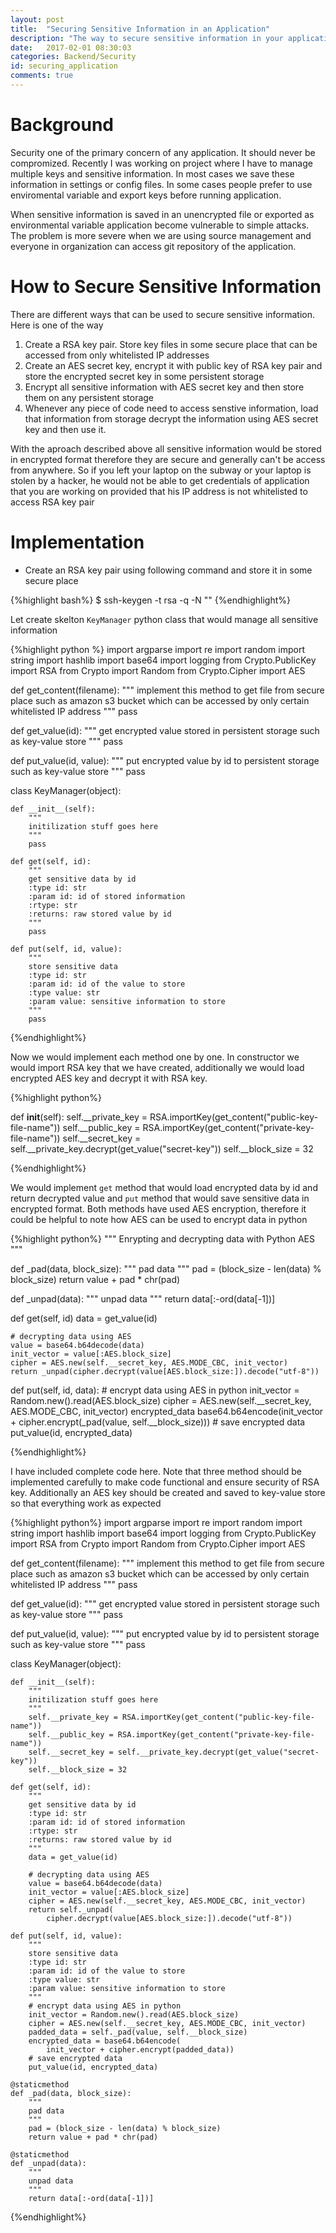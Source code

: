 ```yaml
---
layout: post
title:  "Securing Sensitive Information in an Application"
description: "The way to secure sensitive information in your application"
date:   2017-02-01 08:30:03
categories: Backend/Security
id: securing_application
comments: true
---
```


# Background

Security one of the primary concern of any application. It should never be compromized. Recently I was working on project where I have to manage multiple keys and sensitive information. In most cases we save these information in settings or config files. In some cases people prefer to use enviromental variable and export keys before running application. 

When sensitive information is saved in an unencrypted file or exported as environmental variable application become vulnerable to simple attacks. The problem is more severe when we are using source management and everyone in organization can access git repository of the application.

# How to Secure Sensitive Information

There are different ways that can be used to secure sensitive information. Here is one of the way

1. Create a RSA key pair. Store key files in some secure place that can be accessed from only whitelisted IP addresses
2. Create an AES secret key, encrypt it with public key of RSA key pair and store the encrypted secret key in some persistent storage
3. Encrypt all sensitive information with AES secret key and then store them on any persistent storage
4. Whenever any piece of code need to access senstive information, load that information from storage decrypt the information using AES secret key and then use it.

With the aproach described above all sensitive information would be stored in encrypted format therefore they are secure and generally can't be access from anywhere. So if you left your laptop on the subway or your laptop is stolen by a hacker, he would not be able to get credentials of application that you are working on provided that his IP address is not whitelisted to access RSA key pair

# Implementation

* Create an RSA key pair using following command and store it in some secure place

{%highlight bash%}
$ ssh-keygen -t rsa -q -N ""
{%endhighlight%}

Let create skelton ```KeyManager``` python class that would manage all sensitive information

{%highlight python %}
import argparse
import re
import random
import string
import hashlib
import base64
import logging
from Crypto.PublicKey import RSA
from Crypto import Random
from Crypto.Cipher import AES

def get_content(filename):
    """
    implement this method to get file from secure place
    such as amazon s3 bucket which can be accessed by only
    certain whitelisted IP address
    """
    pass

def get_value(id):
    """
    get encrypted value stored in persistent storage such as
    key-value store
    """
    pass

def put_value(id, value):
    """
    put encrypted value by id to persistent storage such as 
    key-value store
    """
    pass

class KeyManager(object):

    def __init__(self):
        """
        initilization stuff goes here
        """
        pass

    def get(self, id):
        """
        get sensitive data by id
        :type id: str
        :param id: id of stored information
        :rtype: str
        :returns: raw stored value by id
        """
        pass

    def put(self, id, value):
        """
        store sensitive data
        :type id: str
        :param id: id of the value to store
        :type value: str
        :param value: sensitive information to store
        """
        pass

{%endhighlight%}

Now we would implement each method one by one. In constructor we would import RSA key that we have created, additionally we would load encrypted AES key and decrypt it with RSA key.

{%highlight python%}

def __init__(self):
    self.__private_key = RSA.importKey(get_content("public-key-file-name"))
    self.__public_key = RSA.importKey(get_content("private-key-file-name"))
    self.__secret_key = self.__private_key.decrypt(get_value("secret-key"))
    self.__block_size = 32

{%endhighlight%}

We would implement ```get``` method that would load encrypted data by id and return decrypted value and ```put``` method that would save sensitive data in encrypted format. Both methods have used AES encryption, therefore it could be helpful to note how AES can be used to encrypt data in python

{%highlight python%}
"""
Enrypting and decrypting data with Python AES
"""

def _pad(data, block_size):
    """
    pad data
    """
    pad = (block_size - len(data) % block_size)
    return value + pad * chr(pad)

def _unpad(data):
    """
    unpad data
    """
    return data[:-ord(data[-1])]

def get(self, id)
    data = get_value(id)

    # decrypting data using AES
    value = base64.b64decode(data)
    init_vector = value[:AES.block_size]
    cipher = AES.new(self.__secret_key, AES.MODE_CBC, init_vector)
    return _unpad(cipher.decrypt(value[AES.block_size:]).decode("utf-8"))

def put(self, id, data):
    # encrypt data using AES in python
    init_vector = Random.new().read(AES.block_size)
    cipher = AES.new(self.__secret_key, AES.MODE_CBC, init_vector)
    encrypted_data base64.b64encode(init_vector + cipher.encrypt(_pad(value, self.__block_size)))
    # save encrypted data
    put_value(id, encrypted_data)

{%endhighlight%}

I have included complete code here. Note that three method should be implemented carefully to make code functional and ensure security of RSA key. Additionally an AES key should be created and saved to key-value store so that everything work as expected

{%highlight python%}
import argparse
import re
import random
import string
import hashlib
import base64
import logging
from Crypto.PublicKey import RSA
from Crypto import Random
from Crypto.Cipher import AES

def get_content(filename):
    """
    implement this method to get file from secure place
    such as amazon s3 bucket which can be accessed by only
    certain whitelisted IP address
    """
    pass

def get_value(id):
    """
    get encrypted value stored in persistent storage such as
    key-value store
    """
    pass

def put_value(id, value):
    """
    put encrypted value by id to persistent storage such as 
    key-value store
    """
    pass

class KeyManager(object):

    def __init__(self):
        """
        initilization stuff goes here
        """
        self.__private_key = RSA.importKey(get_content("public-key-file-name"))
        self.__public_key = RSA.importKey(get_content("private-key-file-name"))
        self.__secret_key = self.__private_key.decrypt(get_value("secret-key"))
        self.__block_size = 32

    def get(self, id):
        """
        get sensitive data by id
        :type id: str
        :param id: id of stored information
        :rtype: str
        :returns: raw stored value by id
        """
        data = get_value(id)

        # decrypting data using AES
        value = base64.b64decode(data)
        init_vector = value[:AES.block_size]
        cipher = AES.new(self.__secret_key, AES.MODE_CBC, init_vector)
        return self._unpad(
            cipher.decrypt(value[AES.block_size:]).decode("utf-8"))

    def put(self, id, value):
        """
        store sensitive data
        :type id: str
        :param id: id of the value to store
        :type value: str
        :param value: sensitive information to store
        """
        # encrypt data using AES in python
        init_vector = Random.new().read(AES.block_size)
        cipher = AES.new(self.__secret_key, AES.MODE_CBC, init_vector)
        padded_data = self._pad(value, self.__block_size)
        encrypted_data = base64.b64encode(
            init_vector + cipher.encrypt(padded_data))
        # save encrypted data
        put_value(id, encrypted_data)

    @staticmethod
    def _pad(data, block_size):
        """
        pad data
        """
        pad = (block_size - len(data) % block_size)
        return value + pad * chr(pad)

    @staticmethod
    def _unpad(data):
        """
        unpad data
        """
        return data[:-ord(data[-1])]

{%endhighlight%}